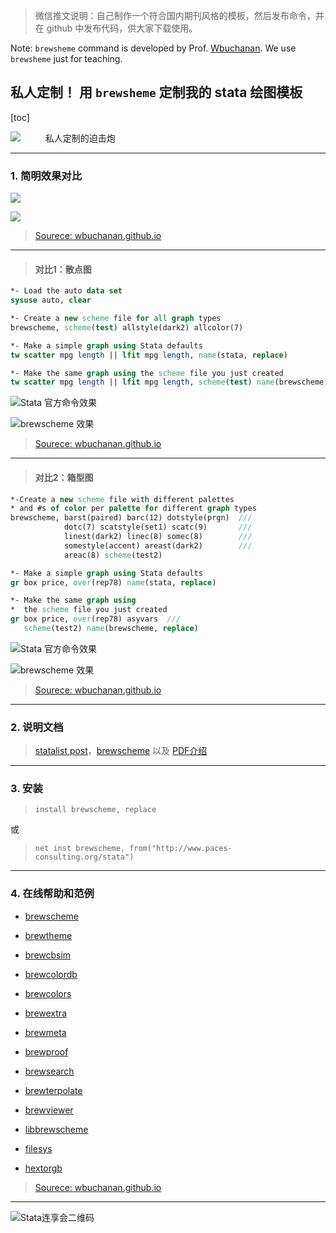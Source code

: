 > 微信推文说明：自己制作一个符合国内期刊风格的模板，然后发布命令，并在 github 中发布代码，供大家下载使用。

Note: `brewsheme` command is developed by Prof. [Wbuchanan](https://github.com/wbuchanan). We use `brewsheme` just for teaching. 

## 私人定制！ 用 `brewsheme` 定制我的 stata 绘图模板


[toc]


![](http://y0.ifengimg.com/news_spider/dci_2012/03/4697e06983ec9e5f83fd63756cceae33.jpg)
&emsp; &emsp; 
私人定制的迫击炮

---

### 1. 简明效果对比

![](http://wbuchanan.github.io/brewscheme/img/brewscheme_onecolorex2.png)

![](http://wbuchanan.github.io/brewscheme/img/brewscheme_manycolorex1.png)

> [Sourece: wbuchanan.github.io](http://wbuchanan.github.io/brewscheme/help/brewscheme/)


---
> #### 对比1：散点图


```stata
*- Load the auto data set
sysuse auto, clear

*- Create a new scheme file for all graph types
brewscheme, scheme(test) allstyle(dark2) allcolor(7)

*- Make a simple graph using Stata defaults
tw scatter mpg length || lfit mpg length, name(stata, replace)

*- Make the same graph using the scheme file you just created
tw scatter mpg length || lfit mpg length, scheme(test) name(brewscheme, replace)
```
![](https://www.statalist.org/forums/filedata/fetch?id=1304036&d=1438109219&type=full "Stata 官方命令效果")

![](https://www.statalist.org/forums/filedata/fetch?id=1304037&d=1438109231&type=full "brewscheme 效果")

> [Sourece: wbuchanan.github.io](http://wbuchanan.github.io/brewscheme/help/brewscheme/)

---
> #### 对比2：箱型图

```stata
*-Create a new scheme file with different palettes
* and #s of color per palette for different graph types
brewscheme, barst(paired) barc(12) dotstyle(prgn)  ///
            dotc(7) scatstyle(set1) scatc(9)       ///   
            linest(dark2) linec(8) somec(8)        ///
            somestyle(accent) areast(dark2)        ///   
            areac(8) scheme(test2)

*- Make a simple graph using Stata defaults
gr box price, over(rep78) name(stata, replace) 

*- Make the same graph using 
*  the scheme file you just created
gr box price, over(rep78) asyvars  ///
   scheme(test2) name(brewscheme, replace)
```

![](https://www.statalist.org/forums/filedata/fetch?id=1304038&d=1438110150&type=full "Stata 官方命令效果")

![](https://www.statalist.org/forums/filedata/fetch?id=1304039&d=1438110167&type=full "brewscheme 效果")

> [Sourece: wbuchanan.github.io](http://wbuchanan.github.io/brewscheme/help/brewscheme/)

---

### 2. 说明文档
> [statalist post][2]，[brewscheme][2a] 以及 [PDF介绍][3]

---
### 3. 安装

>```
>install brewscheme, replace
>```
或
>```
>net inst brewscheme, from("http://www.paces-consulting.org/stata")
>```


---
### 4. 在线帮助和范例

- [brewscheme](http://wbuchanan.github.io/brewscheme/help/brewscheme/)

- [brewtheme](http://wbuchanan.github.io/brewscheme/help/brewtheme/)

- [brewcbsim](http://wbuchanan.github.io/brewscheme/help/brewcbsim/)

- [brewcolordb](http://wbuchanan.github.io/brewscheme/help/brewcolordb/)

- [brewcolors](http://wbuchanan.github.io/brewscheme/help/brewcolors/)

- [brewextra](http://wbuchanan.github.io/brewscheme/help/brewextra/)

- [brewmeta](http://wbuchanan.github.io/brewscheme/help/brewmeta/)

- [brewproof](http://wbuchanan.github.io/brewscheme/help/brewproof/)

- [brewsearch](http://wbuchanan.github.io/brewscheme/help/brewsearch/)

- [brewterpolate](http://wbuchanan.github.io/brewscheme/help/brewterpolate/)

- [brewviewer](http://wbuchanan.github.io/brewscheme/help/brewviewer/)

- [libbrewscheme](http://wbuchanan.github.io/brewscheme/help/libbrewscheme/)

- [filesys](http://wbuchanan.github.io/brewscheme/help/filesys/)

- [hextorgb](http://wbuchanan.github.io/brewscheme/help/hextorgb/)


[2]:https://www.statalist.org/forums/forum/general-stata-discussion/general/1304035-new-package-on-ssc-brewscheme "new package on SSC: brewscheme"
[2a]:http://www.paces-consulting.org/blog/brewscheme-1-0/
[3]:http://www.stata.com/meeting/columbus15/abstracts/materials/columbus15_buchanan.pdf


> [Sourece: wbuchanan.github.io](http://wbuchanan.github.io/brewscheme/help/brewscheme/)

---
 ![Stata连享会二维码](http://wx1.sinaimg.cn/mw690/8abf9554gy1fj9p14l9lkj20m30d50u3.jpg "扫码关注 Stata 连享会")



